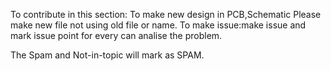 To contribute in this section:
To make new design in PCB,Schematic Please make new file not using old file or name.
To make issue:make issue and mark issue point for every can analise the problem.


The Spam and Not-in-topic will mark as SPAM.

